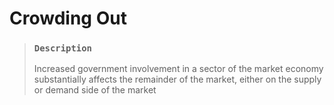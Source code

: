 # Crowding Out

> ### `Description`
>
> Increased government involvement in a sector of the market economy substantially affects the remainder of the market, either on the supply or demand side of the market
